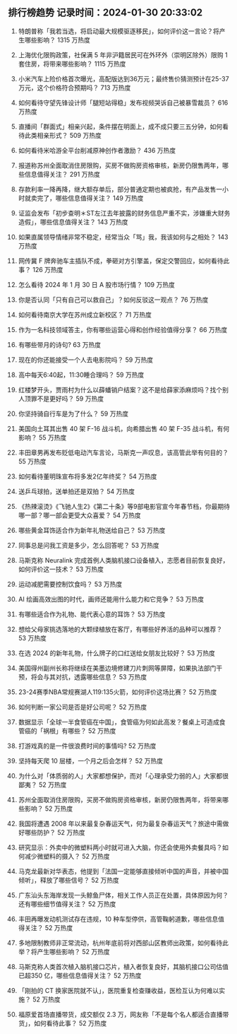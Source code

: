 
## 排行榜趋势 记录时间：2024-01-30 20:33:02
  
  1. 特朗普称「我若当选，将启动最大规模驱逐移民」，如何评价这一言论？将产生哪些影响？ 1315 万热度
    
  2. 上海优化限购政策，社保满 5 年非沪籍居民可在外环外（崇明区除外）限购 1 套住房，将带来哪些影响？ 1115 万热度
    
  3. 小米汽车上险价格首次曝光，高配版达到36万元；最终售价猜测预计在25-37万元，这个价格符合预期吗？ 713 万热度
    
  4. 如何看待守望先锋设计师「腿短站得稳」发布视频哭诉自己被暴雪裁员？ 616 万热度
    
  5. 直播间「群面式」相亲兴起，条件摆在明面上，成不成只要三五分钟，如何看待此类相亲形式？ 509 万热度
    
  6. 如何看待米哈游全平台削减原神创作者激励？ 436 万热度
    
  7. 报道称苏州全面取消住房限购，买房不做购房资格审核，新房仍限售两年，哪些信息值得关注？ 291 万热度
    
  8. 存款利率一降再降，继大额存单后，部分普通定期也被疯抢，有产品发售一小时就卖完了，哪些信息值得关注？ 149 万热度
    
  9. 证监会发布「初步查明＊ST左江去年披露的财务信息严重不实，涉嫌重大财务造假」，哪些信息值得关注？ 143 万热度
    
  10. 如果直属领导情绪非常不稳定，经常当众「骂」我，我该如何与之相处？ 143 万热度
    
  11. 网传冀 F 牌奔驰车主插队不成，拳砸对方引擎盖，保定交警回应，如何看待此事？ 126 万热度
    
  12. 怎么看待 2024 年 1 月 30 日 A 股市场行情？ 109 万热度
    
  13. 你是否认同「只有自己可以救自己」？如何反驳这一观点？ 76 万热度
    
  14. 如何看待南京大学在苏州成立新校区？ 71 万热度
    
  15. 作为一名科技领域答主，你有哪些运营心得和创作经验值得分享？ 66 万热度
    
  16. 有哪些带月的诗句? 63 万热度
    
  17. 现在的你还能接受一个人去电影院吗？ 59 万热度
    
  18. 高中每天6:40起，11:30睡合理吗？ 59 万热度
    
  19. 红楼梦开头，贾雨村为什么以薛蟠销户结案？这不是给薛家添麻烦吗？找个别人顶罪不是更好吗？ 59 万热度
    
  20. 你坚持骑自行车是为了什么？ 59 万热度
    
  21. 美国向土耳其出售 40 架 F-16 战斗机，向希腊出售 40 架 F-35 战斗机，有何影响？ 55 万热度
    
  22. 丰田章男再发布贬低电动汽车言论，马斯克一声叹息，该高管此举有何目的？ 55 万热度
    
  23. 如何看待董明珠宣布将多发2亿年终奖？ 54 万热度
    
  24. 送乒乓球拍，送单拍还是双拍？ 54 万热度
    
  25. 《热辣滚烫》《飞驰人生2》《第二十条》等9部电影官宣今年春节档，你最期待哪一部？哪一部会更受大众喜爱？ 54 万热度
    
  26. 哪些黄金耳饰适合作为新年礼物送给自己？ 53 万热度
    
  27. 同事总是问我工资是多少，怎么回答呢？ 53 万热度
    
  28. 马斯克称 Neuralink 完成首例人类脑机接口设备植入，志愿者目前恢复良好，如何评价这一技术？ 53 万热度
    
  29. 运动减肥需要控制饮食吗？ 53 万热度
    
  30. AI 绘画高效出图的时代，画师还能用什么能力和它竞争？ 53 万热度
    
  31. 有哪些适合作为礼物、能代表心意的耳饰？ 53 万热度
    
  32. 想给父母家挑选落地的大颗绿植放在客厅，有哪些好养活的品种可以推荐？ 53 万热度
    
  33. 在选 2024 的新年礼物，什么牌子的口红送给女朋友比较好？ 53 万热度
    
  34. 美国得州副州长称将继续在美墨边境修建刀片刺网等屏障，如果执法部门干预，将会与其对抗，透露哪些信息？ 53 万热度
    
  35. 23-24赛季NBA常规赛湖人119:135火箭，如何评价这场比赛？ 52 万热度
    
  36. 如何判断一家公司是否是好公司呢？ 52 万热度
    
  37. 数据显示「全球一半食管癌在中国」，食管癌为何如此高发？餐桌上可造成食管癌的「祸根」有哪些？ 52 万热度
    
  38. 打游戏真的是一件很浪费时间的事情吗? 52 万热度
    
  39. 坚持每天爬 10 层楼，一个月之后会怎样？ 52 万热度
    
  40. 为什么对「体质弱的人」大家都想保护，而对「心理承受力弱的人」大家都很鄙夷？ 52 万热度
    
  41. 苏州全面取消住房限购，买房不做购房资格审核，新房仍限售两年，将带来哪些影响？ 52 万热度
    
  42. 我国将遭遇 2008 年以来最复杂春运天气，何为最复杂春运天气？旅途中需做好哪些防护？ 52 万热度
    
  43. 研究显示：外卖中的微塑料两小时就可进入大脑，你还会使用外卖餐具吗？如何减少微塑料的摄入？ 52 万热度
    
  44. 马克龙最新对华表态，他提到「法国一定能够直接倾听中国的声音，并被中国倾听」，释放了哪些信号？ 52 万热度
    
  45. 广东汕头东海岸发现一头鲸鱼尸体，相关工作人员正在处置，具体原因为何？还有哪些细节值得关注？ 52 万热度
    
  46. 丰田再曝发动机测试存在违规，10 种车型停供，高管鞠躬道歉，哪些信息值得关注？ 52 万热度
    
  47. 多地限制教师非正常流动，杭州年底前将对西部山区教师出政策，如何看待此举？将产生哪些影响？ 52 万热度
    
  48. 马斯克称人类首次植入脑机接口芯片，植入者恢复良好，其脑机接口公司估值已超350 亿，哪些信息值得关注？ 52 万热度
    
  49. 「刚拍的 CT 换家医院就不认」，医院重复检查赚收益，医检互认为何难以实施？ 52 万热度
    
  50. 福原爱首场直播带货，成交额仅 2.3 万，网友称「不是每个名人都适合直播带货」，如何看待此事？ 52 万热度
    